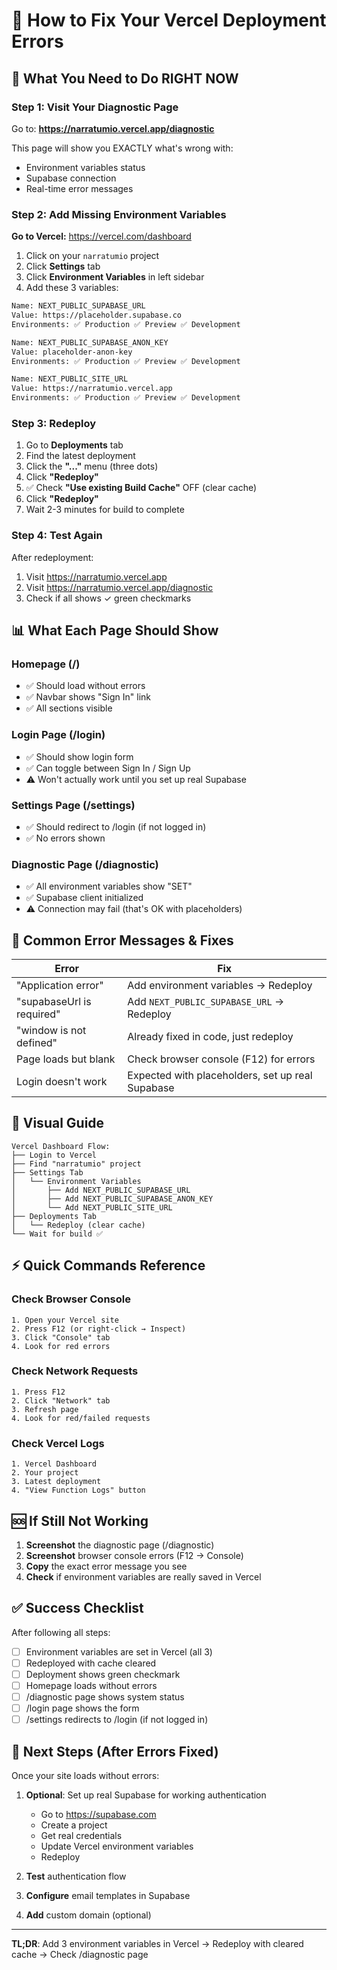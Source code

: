 # 🚀 How to Fix Your Vercel Deployment Errors

## 🎯 **What You Need to Do RIGHT NOW**

### Step 1: Visit Your Diagnostic Page
Go to: **https://narratumio.vercel.app/diagnostic**

This page will show you EXACTLY what's wrong with:
- Environment variables status
- Supabase connection
- Real-time error messages

### Step 2: Add Missing Environment Variables

**Go to Vercel:** https://vercel.com/dashboard

1. Click on your `narratumio` project
2. Click **Settings** tab
3. Click **Environment Variables** in left sidebar
4. Add these 3 variables:

```bash
Name: NEXT_PUBLIC_SUPABASE_URL
Value: https://placeholder.supabase.co
Environments: ✅ Production ✅ Preview ✅ Development

Name: NEXT_PUBLIC_SUPABASE_ANON_KEY  
Value: placeholder-anon-key
Environments: ✅ Production ✅ Preview ✅ Development

Name: NEXT_PUBLIC_SITE_URL
Value: https://narratumio.vercel.app
Environments: ✅ Production ✅ Preview ✅ Development
```

### Step 3: Redeploy

1. Go to **Deployments** tab
2. Find the latest deployment
3. Click the **"..."** menu (three dots)
4. Click **"Redeploy"**
5. ✅ Check **"Use existing Build Cache"** OFF (clear cache)
6. Click **"Redeploy"**
7. Wait 2-3 minutes for build to complete

### Step 4: Test Again

After redeployment:
1. Visit https://narratumio.vercel.app
2. Visit https://narratumio.vercel.app/diagnostic
3. Check if all shows ✓ green checkmarks

## 📊 What Each Page Should Show

### Homepage (/)
- ✅ Should load without errors
- ✅ Navbar shows "Sign In" link
- ✅ All sections visible

### Login Page (/login)
- ✅ Should show login form
- ✅ Can toggle between Sign In / Sign Up
- ⚠️ Won't actually work until you set up real Supabase

### Settings Page (/settings)
- ✅ Should redirect to /login (if not logged in)
- ✅ No errors shown

### Diagnostic Page (/diagnostic)
- ✅ All environment variables show "SET"
- ✅ Supabase client initialized
- ⚠️ Connection may fail (that's OK with placeholders)

## 🔴 Common Error Messages & Fixes

| Error | Fix |
|-------|-----|
| "Application error" | Add environment variables → Redeploy |
| "supabaseUrl is required" | Add `NEXT_PUBLIC_SUPABASE_URL` → Redeploy |
| "window is not defined" | Already fixed in code, just redeploy |
| Page loads but blank | Check browser console (F12) for errors |
| Login doesn't work | Expected with placeholders, set up real Supabase |

## 🎨 Visual Guide

```
Vercel Dashboard Flow:
├── Login to Vercel
├── Find "narratumio" project
├── Settings Tab
│   └── Environment Variables
│       ├── Add NEXT_PUBLIC_SUPABASE_URL
│       ├── Add NEXT_PUBLIC_SUPABASE_ANON_KEY
│       └── Add NEXT_PUBLIC_SITE_URL
├── Deployments Tab
│   └── Redeploy (clear cache)
└── Wait for build ✅
```

## ⚡ Quick Commands Reference

### Check Browser Console
```
1. Open your Vercel site
2. Press F12 (or right-click → Inspect)  
3. Click "Console" tab
4. Look for red errors
```

### Check Network Requests
```
1. Press F12
2. Click "Network" tab
3. Refresh page
4. Look for red/failed requests
```

### Check Vercel Logs
```
1. Vercel Dashboard
2. Your project
3. Latest deployment
4. "View Function Logs" button
```

## 🆘 If Still Not Working

1. **Screenshot** the diagnostic page (/diagnostic)
2. **Screenshot** browser console errors (F12 → Console)
3. **Copy** the exact error message you see
4. **Check** if environment variables are really saved in Vercel

## ✅ Success Checklist

After following all steps:

- [ ] Environment variables are set in Vercel (all 3)
- [ ] Redeployed with cache cleared
- [ ] Deployment shows green checkmark
- [ ] Homepage loads without errors
- [ ] /diagnostic page shows system status
- [ ] /login page shows the form
- [ ] /settings redirects to /login (if not logged in)

## 📝 Next Steps (After Errors Fixed)

Once your site loads without errors:

1. **Optional**: Set up real Supabase for working authentication
   - Go to https://supabase.com
   - Create a project
   - Get real credentials
   - Update Vercel environment variables
   - Redeploy

2. **Test** authentication flow
3. **Configure** email templates in Supabase
4. **Add** custom domain (optional)

---

**TL;DR**: Add 3 environment variables in Vercel → Redeploy with cleared cache → Check /diagnostic page
